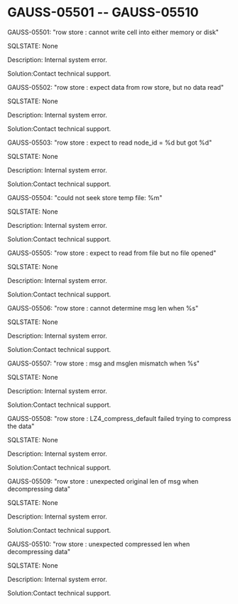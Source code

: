 # GAUSS-05501 -- GAUSS-05510<a name="EN-US_TOPIC_0302073354"></a>

GAUSS-05501: "row store : cannot write cell into either memory or disk"

SQLSTATE: None

Description: Internal system error.

Solution:Contact technical support.

GAUSS-05502: "row store : expect data from row store, but no data read"

SQLSTATE: None

Description: Internal system error.

Solution:Contact technical support.

GAUSS-05503: "row store : expect to read node\_id = %d but got %d"

SQLSTATE: None

Description: Internal system error.

Solution:Contact technical support.

GAUSS-05504: "could not seek store temp file: %m"

SQLSTATE: None

Description: Internal system error.

Solution:Contact technical support.

GAUSS-05505: "row store : expect to read from file but no file opened"

SQLSTATE: None

Description: Internal system error.

Solution:Contact technical support.

GAUSS-05506: "row store : cannot determine msg len when %s"

SQLSTATE: None

Description: Internal system error.

Solution:Contact technical support.

GAUSS-05507: "row store : msg and msglen mismatch when %s"

SQLSTATE: None

Description: Internal system error.

Solution:Contact technical support.

GAUSS-05508: "row store : LZ4\_compress\_default failed trying to compress the data"

SQLSTATE: None

Description: Internal system error.

Solution:Contact technical support.

GAUSS-05509: "row store : unexpected original len of msg when decompressing data"

SQLSTATE: None

Description: Internal system error.

Solution:Contact technical support.

GAUSS-05510: "row store : unexpected compressed len when decompressing data"

SQLSTATE: None

Description: Internal system error.

Solution:Contact technical support.


